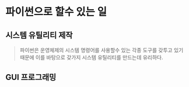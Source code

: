 # 파이썬으로 할수 있는 일

## 시스템 유틸리티 제작

> 파이썬은 운영체제의 시스템 명령어를 사용할수 있는 각종 도구를 갖투고 있기 때문에 이를 바탕으로 갖가지 시스템 유틸리티를 만드는데 유리하다.

## GUI 프로그래밍
